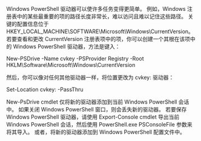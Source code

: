 ﻿Windows PowerShell 驱动器可以使许多任务变得更简单。 例如，Windows 注册表中的某些最重要的项的路径长度非常长，难以访问且难以记住这些路径。 关键的配置信息位于 HKEY_LOCAL_MACHINE\SOFTWARE\Microsoft\Windows\CurrentVersion。 若要查看和更改 CurrentVersion 注册表项中的项，你可以创建一个其根在该项中的 Windows PowerShell 驱动器，方法是键入：

New-PSDrive -Name cvkey -PSProvider Registry -Root HKLM\Software\Microsoft\Windows\CurrentVersion

然后，你可以像对任何其他驱动器一样，将位置更改为 cvkey: 驱动器：

Set-Location cvkey: -PassThru

New-PsDrive cmdlet 仅将新的驱动器添加到当前 Windows PowerShell 会话中。 如果关闭 Windows PowerShell 窗口，则会丢失新的驱动器。 若要保存 Windows PowerShell 驱动器，请使用 Export-Console cmdlet 导出当前 Windows PowerShell 会话，然后使用 PowerShell.exe PSConsoleFile 参数来将其导入。 或者，将新的驱动器添加到 Windows PowerShell 配置文件中。
